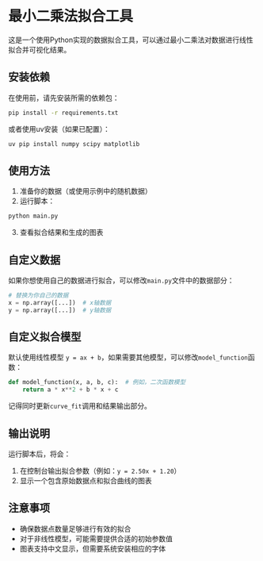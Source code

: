 # 最小二乘法拟合工具

这是一个使用Python实现的数据拟合工具，可以通过最小二乘法对数据进行线性拟合并可视化结果。

## 安装依赖

在使用前，请先安装所需的依赖包：

```bash
pip install -r requirements.txt
```

或者使用uv安装（如果已配置）：

```bash
uv pip install numpy scipy matplotlib
```

## 使用方法

1. 准备你的数据（或使用示例中的随机数据）
2. 运行脚本：

```bash
python main.py
```

3. 查看拟合结果和生成的图表

## 自定义数据

如果你想使用自己的数据进行拟合，可以修改`main.py`文件中的数据部分：

```python
# 替换为你自己的数据
x = np.array([...])  # x轴数据
y = np.array([...])  # y轴数据
```

## 自定义拟合模型

默认使用线性模型 `y = ax + b`，如果需要其他模型，可以修改`model_function`函数：

```python
def model_function(x, a, b, c):  # 例如，二次函数模型
    return a * x**2 + b * x + c
```

记得同时更新`curve_fit`调用和结果输出部分。

## 输出说明

运行脚本后，将会：

1. 在控制台输出拟合参数（例如：`y = 2.50x + 1.20`）
2. 显示一个包含原始数据点和拟合曲线的图表

## 注意事项

- 确保数据点数量足够进行有效的拟合
- 对于非线性模型，可能需要提供合适的初始参数值
- 图表支持中文显示，但需要系统安装相应的字体